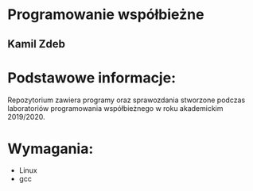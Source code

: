 # Programowanie współbieżne 
## Kamil Zdeb

# Podstawowe informacje:
Repozytorium zawiera programy oraz sprawozdania stworzone podczas laboratoriów programowania współbieżnego w roku akademickim 2019/2020.

# Wymagania:
* Linux
* gcc


